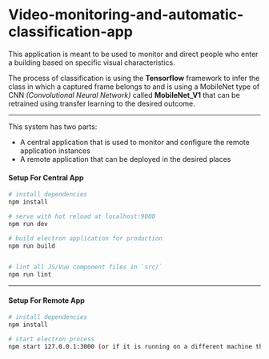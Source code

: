 # Video-monitoring-and-automatic-classification-app

This application is meant to be used to monitor and direct people who enter a building based on	specific visual characteristics.


The process of classification is using the **Tensorflow**  framework to infer the class in which a captured frame belongs to and is using a MobileNet type of CNN *(Convolutional Neural Network)* called **MobileNet_V1** that can be retrained using transfer learning to the desired outcome.

---

This system has two parts:
* A central application that is used to monitor and configure the remote application instances
* A remote application that can be deployed in the desired places


#### Setup For Central App

``` bash
# install dependencies
npm install

# serve with hot reload at localhost:9080
npm run dev

# build electron application for production
npm run build


# lint all JS/Vue component files in `src/`
npm run lint

```
---
#### Setup For Remote App
``` bash
# install dependencies
npm install

# start electron process
npm start 127.0.0.1:3000 (or if it is running on a different machine than the Central App, use that specific IPv4 adress)

```
